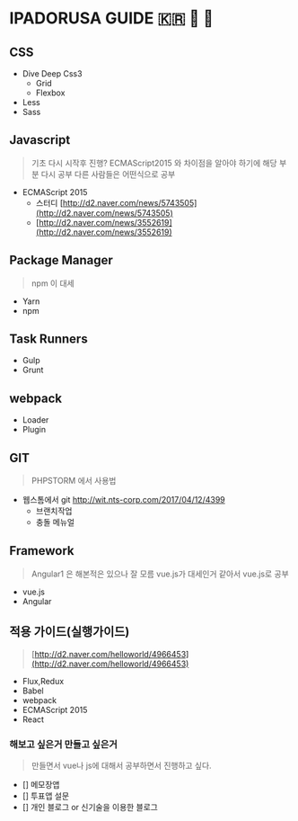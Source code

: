 # IPADORUSA GUIDE :kr: :art: :ghost:


## CSS
- Dive Deep Css3
    - Grid
    - Flexbox
- Less
- Sass


## Javascript
> 기초 다시 시작후 진행?
> ECMAScript2015 와 차이점을 알아야 하기에 해당 부분 다시 공부
> 다른 사람들은 어떤식으로 공부
- ECMAScript 2015
    - 스터디 [http://d2.naver.com/news/5743505](http://d2.naver.com/news/5743505)
    - [http://d2.naver.com/news/3552619](http://d2.naver.com/news/3552619)

## Package Manager
> npm 이 대세
- Yarn
- npm

## Task Runners
- Gulp
- Grunt

## webpack
- Loader
- Plugin

## GIT
> PHPSTORM 에서 사용법
- 웹스톰에서 git [http://wit.nts-corp.com/2017/04/12/4399 ](http://wit.nts-corp.com/2017/04/12/4399)
    - 브랜치작업
    - 충돌 메뉴얼
## Framework
> Angular1 은 해본적은 있으나 잘 모름
> vue.js가 대세인거 같아서 vue.js로 공부
- vue.js
- Angular

## 적용 가이드(실행가이드)
> [http://d2.naver.com/helloworld/4966453](http://d2.naver.com/helloworld/4966453)
- Flux,Redux
- Babel
- webpack
- ECMAScript 2015
- React

### 해보고 싶은거 만들고 싶은거
> 만들면서 vue나 js에 대해서 공부하면서 진행하고 싶다.
- [] 메모장앱
- [] 투표앱 설문
- [] 개인 블로그 or 신기술을 이용한 블로그
